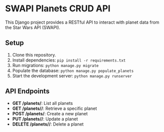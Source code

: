 # SWAPI Planets CRUD API

This Django project provides a RESTful API to interact with planet data from the Star Wars API (SWAPI).

## Setup

1. Clone this repository.
2. Install dependencies: `pip install -r requirements.txt`
3. Run migrations: `python manage.py migrate`
4. Populate the database: `python manage.py populate_planets`
5. Start the development server: `python manage.py runserver`

## API Endpoints

* **GET /planets/**: List all planets
* **GET /planets/<id>/**: Retrieve a specific planet
* **POST /planets/**: Create a new planet
* **PUT /planets/<id>/**: Update a planet
* **DELETE /planets/<id>/**: Delete a planet

